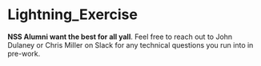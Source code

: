 # Lightning_Exercise

**NSS Alumni want the best for all yall**. Feel free to reach out to John Dulaney or Chris Miller on Slack for any technical questions you run into in pre-work. 
